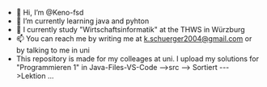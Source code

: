 - 👋 Hi, I’m @Keno-fsd
- 🌱 I’m currently learning java and pyhton
- 💞️ I currently study "Wirtschaftsinformatik" at the THWS in Würzburg
- 📫 You can reach me by writing me at k.schuerger2004@gmail.com or by talking to me in uni
- This repository is made for my colleages at uni. I upload my solutions for "Programmieren 1" in Java-Files-VS-Code -->src --> Sortiert --->Lektion ...




